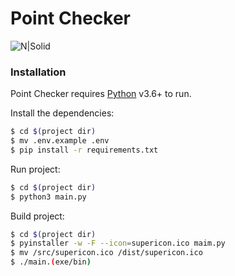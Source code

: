 # Point Checker

![N|Solid](https://upload.wikimedia.org/wikipedia/commons/f/f8/Python_logo_and_wordmark.svg)

### Installation

Point Checker requires [Python](https://www.python.org/) v3.6+ to run.

Install the dependencies:

```sh
$ cd $(project dir)
$ mv .env.example .env
$ pip install -r requirements.txt
```
Run project:
```sh
$ cd $(project dir)
$ python3 main.py
```
Build project:
```sh
$ cd $(project dir)
$ pyinstaller -w -F --icon=supericon.ico maim.py
$ mv /src/supericon.ico /dist/supericon.ico
$ ./main.(exe/bin)
```



